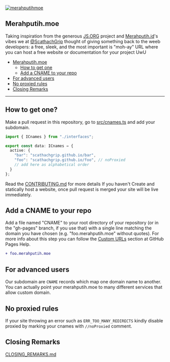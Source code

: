 [![merahputihmoe](https://cdn.discordapp.com/attachments/1046495201176334467/1100040309485883452/aku_petrus.jpg)](https://merahputih.moe/)
## Merahputih.moe

Taking inspiration from the generous [JS.ORG](https://github.com/js-org/js.org) project and [Merahputih.id](https://merahputih.id/)'s vibes we at [@ScathachGrip](https://github.com/ScathachGrip) thought of giving something back to the weeb developers: a free, sleek, and the most important is "moh-ay" URL where you can host a free website or documentation for your project UwU

- [Merahputih.moe](https://merahputih.moe)
  - [How to get one](#how-to-get-one)
  - [Add a CNAME to your repo](#add-a-cname-to-your-repo)
- [For advanced users](#for-advanced-users)
- [No proxied rules](#no-proxied-rules)
- [Closing Remarks](#closing-remarks)

----

## How to get one?
Make a pull request in this repository, go to [src/cnames.ts](https://github.com/ScathachGrip/merahputih.moe/edit/master/src/cnames.ts) and add your subdomain.

```ts
import { ICnames } from "./interfaces";

export const data: ICnames = {
  active: {
    "bar": "scathachgrip.github.io/bar",
    "foo": "scathachgrip.github.io/foo", // noProxied
    // add here as alphabetical order
  }
};
```
Read the [CONTRIBUTING.md](https://github.com/ScathachGrip/merahputih.moe/blob/master/CONTRIBUTING.md) for more details If you haven't Create and statically host a website, once pull request is merged your site will be live immediately.

## Add a CNAME to your repo
Add a file named "CNAME" to your root directory of your repository (or in the
"gh-pages" branch, if you use that) with a single line matching the domain you
have chosen (e.g. "foo.merahputih.moe" without quotes). For more info about this step
you can follow the [Custom URLs](https://docs.github.com/en/github/working-with-github-pages/configuring-a-custom-domain-for-your-github-pages-site) section at GitHub Pages Help.

```diff
+ foo.merahputih.moe
```

## For advanced users
Our subdomain are `CNAME` records which map one domain name to another. You can
actually point your merahputih.moe to many different services that allow custom domain.

## No proxied rules
If your site throwing an error such as `ERR_TOO_MANY_REDIRECTS` kindly disable proxied by marking your cnames with `//noProxied` comment.

## Closing Remarks
[CLOSING_REMARKS.md](https://github.com/sinkaroid/lustpress/blob/master/CLOSING_REMARKS.md)